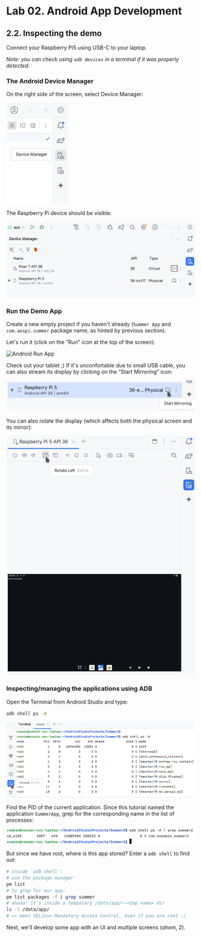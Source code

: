 # Lab 02. Android App Development

## 2.2. Inspecting the demo

Connect your Raspberry Pi5 using USB-C to your laptop.

_Note: you can check using `adb devices` in a terminal if it was properly
detected._

### The Android Device Manager

On the right side of the screen, select Device Manager:

![Device Manager Icon](./images/02-device-manager-location.png)

The Raspberry Pi device should be visible:

![Device Manager Icon](./images/02-device-manager-rpi5.png)

### Run the Demo App

Create a new empty project if you haven't already (`Summer App` and
`com.aospi.summer` package name, as hinted by previous section).

Let's run it (click on the "Run" icon at the top of the screen):

![Android Run App](./images/03-run-app.png)

Check out your tablet ;) If it's unconfortable due to small USB cable, you can
also stream its display by clicking on the “Start Mirroring” icon:

![Mirror Display](./images/02-rpi5-mirror.png)

You can also rotate the display (which affects both the physical screen and its
mirror):

![Rotate Display](./images/02-rpi5-rotate.png)

### Inspecting/managing the applications using ADB

Open the Terminal from Android Studio and type:

```sh
adb shell ps -A
```

![ADB shell ps](./images/02-adb-shell.png)

Find the PID of the current application. Since this tutorial named the
application `SummerApp`, grep for the corresponding name in the list of
processes:

![ADB shell ps grep](./images/02-adb-ps.png)

But since we have root, where is this app stored? Enter a `adb shell` to find
out:

```sh
# inside `adb shell`:
# use the package manager
pm list
# to grep for our app:
pm list packages -f | grep summer
# ahaaa! it's inside a temporary /data/app/~~<tmp name> dir
ls -l /data/app/
# => meet SELinux Mandatory Access Control, even if you are root :/
```

Next, we'll develop some app with an UI and multiple screens (_ahem_, 2).
